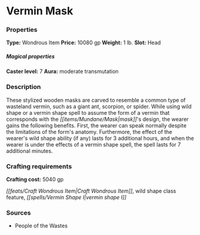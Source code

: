 ﻿---
Title: "Vermin Mask"
Type: "Wondrous Item"
Price: "10080 gp"
Weight: "1 lb."
Slot: "Head"
Caster level: "7"
Aura: "moderate transmutation"
Description: |
  "These stylized wooden masks are carved to resemble a common type of wasteland vermin, such as a giant ant, scorpion, or spider. While using wild shape or a _vermin shape_ spell to assume the form of a vermin that corresponds with the mask's design, the wearer gains the following benefits. First, the wearer can speak normally despite the limitations of the form's anatomy. Furthermore, the effect of the wearer's wild shape ability (if any) lasts for 3 additional hours, and when the wearer is under the effects of a _vermin shape spell_, the spell lasts for 7 additional minutes."
Crafting cost: "5040 gp"
Sources: "['People of the Wastes']"
---

# Vermin Mask

### Properties

**Type:** Wondrous Item **Price:** 10080 gp **Weight:** 1 lb. **Slot:** Head

##### Magical properties

**Caster level:** 7 **Aura:** moderate transmutation

### Description

These stylized wooden masks are carved to resemble a common type of wasteland vermin, such as a giant ant, scorpion, or spider. While using wild shape or a vermin shape spell to assume the form of a vermin that corresponds with the _[[items/Mundane/Mask|mask]]_'s design, the wearer gains the following benefits. First, the wearer can speak normally despite the limitations of the form's anatomy. Furthermore, the effect of the wearer's wild shape ability (if any) lasts for 3 additional hours, and when the wearer is under the effects of a vermin shape spell, the spell lasts for 7 additional minutes.

### Crafting requirements

**Crafting cost:** 5040 gp

_[[feats/Craft Wondrous Item|Craft Wondrous Item]]_, wild shape class feature, _[[spells/Vermin Shape I|vermin shape I]]_

### Sources

* People of the Wastes